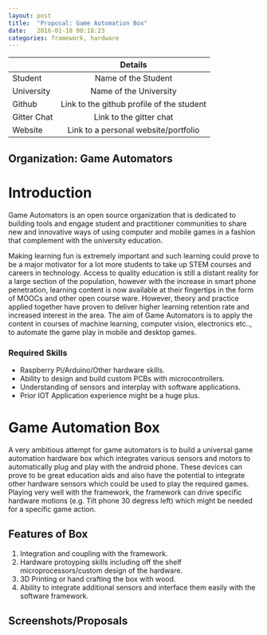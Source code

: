 ```yaml
---
layout: post
title:  "Proposal: Game Automation Box"
date:   2016-01-18 00:18:23 
categories: framework, hardware
---
```


|         | Details           |
| ------------- |:-------------:|
| Student      | Name of the Student |
| University      | Name of the University      |
| Github | Link to the github profile of the student      |
| Gitter Chat | Link to the gitter chat      |
| Website | Link to a personal website/portfolio      |

## Organization: Game Automators

# Introduction

Game Automators is an open source organization that is dedicated to building tools and engage student and practitioner communities to share new and innovative ways of using computer and mobile games in a fashion that complement with the university education.

Making learning fun is extremely important and such learning could prove to be a major motivator for a lot more students to take up STEM courses and careers in technology. Access to quality education is still a distant reality for a large section of the population, however with the increase in smart phone penetration, learning content is now available at their fingertips in the form of MOOCs and other open course ware. However, theory and practice applied together have proven to deliver higher learning retention rate and increased interest in the area. The aim of Game Automators is to apply the content in courses of machine learning, computer vision, electronics etc.., to automate the game play in mobile and desktop games.

### Required Skills
- Raspberry Pi/Arduino/Other hardware skills.
- Ability to design and build custom PCBs with microcontrollers.
- Understanding of sensors and interplay with software applications.
- Prior IOT Application experience might be a huge plus.

# Game Automation Box

A very ambitious attempt for game automators is to build a universal game automation hardware box which integrates various sensors and motors to automatically plug and play with the android phone. These devices can prove to be great education aids and also have the potential to integrate other hardware sensors which could be used to play the required games. Playing very well with the framework, the framework can drive specific hardware motions (e.g. Tilt phone 30 degress left) which might be needed for a specific game action.

## Features of Box

1. Integration and coupling with the framework.
2. Hardware protoyping skills including off the shelf microprocessors/custom design of the hardware.
3. 3D Printing or hand crafting the box with wood.
4. Ability to integrate additional sensors and interface them easily with the software framework.

## Screenshots/Proposals
